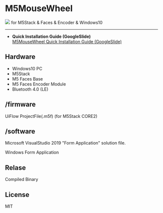 # M5MouseWheel

<img src="https://ltside.com/images/m5mci.png">
for M5Stack & Faces & Encoder & Windows10

<hr>

- **Quick Installation Guide (GoogleSlide)** <br>
<a href="https://docs.google.com/presentation/d/e/2PACX-1vT6SWcz1KLnEZBDmtYqbbwyzALN3QQR76dL_uekL1zzBH00yb19GNTGETNAm5PIM4AVfZfnmII9mSXc/pub?start=false&loop=false&delayms=3000" target="_blank">M5MouseWheel Quick Installation Guide (GoogleSlide)</a>

## Hardware

- Windows10 PC
- M5Stack
- M5 Faces Base
- M5 Faces Encoder Module
- Bluetooth 4.0 (LE)

## /firmware

UiFlow ProjectFile(.m5f) (for M5Stack CORE2)

## /software

Microsoft VisualStudio 2019 "Form Application" solution file.

Windows Form Application

## Relase

Compiled Binary

## License

MIT
